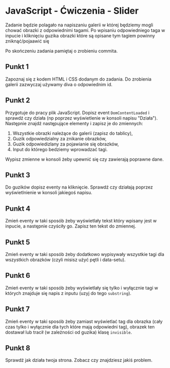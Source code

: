 # JavaScript - Ćwiczenia - Slider

Zadanie będzie polagało na napiszaniu galerii w której będziemy mogli chować obrazki z odpowiednimi tagami. 
Po wpisaniu odpowiedniego taga w inpucie i kliknięciu guzika obrazki które są opisane tym tagiem powinny zniknąć/pojaawić się

Po skończeniu zadania pamiętaj o zrobieniu commita.

## Punkt 1
Zapoznaj się z kodem HTML i CSS dodanym do zadania. Do zrobienia galerii zazwyczaj używamy diva o odpowiednim id. 

## Punkt 2
Przygotuje do pracy plik JavaScript. Dopisz event ```DomContentLoaded``` i sprawdź czy działa (np poprzez wyświetlenie w konsoli napisu "Działa").
Następnie znajdź następujące elementy i zapisz je do zmiennych:
1. Wszystkie obrazki należące do galerii (zapisz do tablicy),
2. Guzik odpowiedzialny za znikanie obrazków,
3. Guzik odpowiedizlany za pojawianie się obrazków,
4. Input do którego bedziemy wprowadzać tagi.

Wypisz zmienne w konsoli żeby upewnić się czy zawierają poprawne dane.

## Punkt 3
Do guzików dopisz eventy na kliknięcie. Sprawdź czy działają poprzez wyświetlnienie w konsoli jakiegoś napisu.

## Punkt 4
Zmień eventy w taki sposób żeby wyświetlały tekst który wpisany jest w inpucie, a następnie czyściły go.
Zapisz ten tekst do zmiennej.

## Punkt 5
Zmień eventy w taki sposób żeby dodatkowo wypisywały wszystkie tagi dla wszystkich obrazków (czyli misisz użyć pętli i data-setu).

## Punkt 6
Zmień eventy w taki sposób żeby wyświetlały się tylko i wyłącznie tagi w których znajduje się napis z inputu (uzyj do tego ```substring```).

## Punkt 7
Zmień eventy w taki sposób żeby zamiast wyświetlać tag dla obrazka (cały czas tylko i wyłącznie dla tych które mają odpowiedni tag), obrazek ten dostawał lub tracił (w zależności od guzika) klasę ```invisible```.

## Punkt 8
Sprawdź jak działa twoja strona. Zobacz czy znajdziesz jakiś problem.
